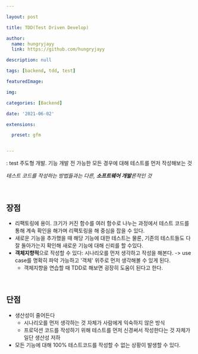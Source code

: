 ```yaml
---

layout: post

title: TDD(Test Driven Develop)

author: 
  name: hungryjayy
  link: https://github.com/hungryjayy

description: null

tags: [backend, tdd, test]

featuredImage: 

img: 

categories: [Backend]

date: '2021-06-02'

extensions:

  preset: gfm


---
```


: test 주도형 개발. 기능 개발 전 가능한 모든 경우에 대해 테스트를 먼저 작성해보는 것

*테스트 코드를 작성하는 방법들과는 다른, **소프트웨어 개발**론적인 것*

<br>

## 장점

* 리팩토링에 용이. 크기가 커진 함수를 여러 함수로 나누는 과정에서 테스트 코드를 통해 계속 확인을 해가며 리팩토링을 해 중심을 잡을 수 있다.
* 새로운 기능을 추가했을 때 해당 기능에 대한 테스트는 물론, 기존의 테스트들도 다 잘 돌아가는지 확인해 새로운 기능에 대해 신뢰를 할 수있다.
* **객체지향적**으로 작성할 수 있다: 시나리오를 먼저 생각하고 작성을 해본다. -> use case를 명확히 파악 가능하고 '객체' 위주로 먼저 생각해볼 수 있게 된다.
  * 객체지향을 연습할 때 TDD로 해보면 굉장히 도움이 된다고 한다.

<br>

## 단점

* 생산성이 줄어든다
  * 시나리오를 먼저 생각하는 것 자체가 사람에게 익숙하지 않은 방식
  * 프로덕션 코드를 작성하기 위해 테스트를 먼저 신경써서 작성한다는 것 자체가 일단 생산성 저하
* 모든 기능에 대해 100% 테스트코드를 작성할 수 없는 상황이 발생할 수 있다.

<br><br>